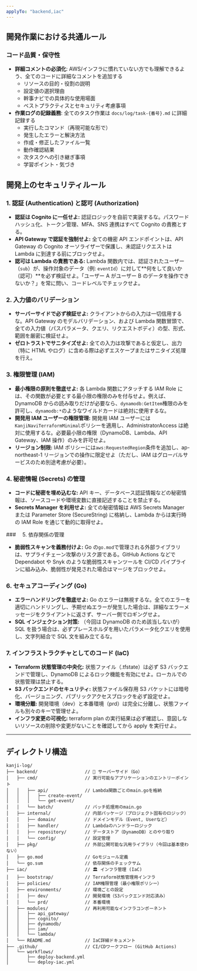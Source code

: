 ```yaml
---
applyTo: "backend,iac"
---
```


## 開発作業における共通ルール

### コード品質・保守性

- **詳細コメントの必須化**: AWS/インフラに慣れていない方でも理解できるよう、全てのコードに詳細なコメントを追加する
  - リソースの目的・役割の説明
  - 設定値の選択理由
  - 幹事ナビでの具体的な使用場面
  - ベストプラクティスとセキュリティ考慮事項
- **作業ログの記録義務**: 全てのタスク作業は `docs/log/task-{番号}.md` に詳細記録する
  - 実行したコマンド（再現可能な形で）
  - 発生したエラーと解決方法
  - 作成・修正したファイル一覧
  - 動作確認結果
  - 次タスクへの引き継ぎ事項
  - 学習ポイント・気づき

## 開発上のセキュリティルール

### 1\. 認証 (Authentication) と認可 (Authorization)

- **認証は Cognito に一任せよ:** 認証ロジックを自前で実装するな。パスワードハッシュ化、トークン管理、MFA、SNS 連携はすべて Cognito の責務とする。
- **API Gateway で認証を強制せよ:** 全ての機密 API エンドポイントは、API Gateway の Cognito オーソライザーで保護し、未認証リクエストは Lambda に到達する前にブロックせよ。
- **認可は Lambda の責務である:** Lambda 関数内では、認証されたユーザー（`sub`）が、操作対象のデータ（例: `eventId`）に対して\*\*何をして良いか（認可）\*\*を必ず検証せよ。「ユーザー A がユーザー B のデータを操作できないか？」を常に問い、コードレベルでチェックせよ。

### 2\. 入力値のバリデーション

- **サーバーサイドで必ず検証せよ:** クライアントからの入力は一切信用するな。API Gateway のモデルバリデーション、および Lambda 関数冒頭で、全ての入力値（パスパラメータ、クエリ、リクエストボディ）の型、形式、範囲を厳密に検証せよ。
- **ゼロトラストでサニタイズせよ:** 全ての入力は攻撃であると仮定し、出力（特に HTML やログ）に含める際は必ずエスケープまたはサニタイズ処理を行え。

### 3\. 権限管理 (IAM)

- **最小権限の原則を徹底せよ:** 各 Lambda 関数にアタッチする IAM Role には、その関数が必要とする最小限の権限のみを付与せよ。例えば、DynamoDB からの読み取りだけが必要なら、`dynamodb:GetItem`権限のみを許可し、`dynamodb:*`のようなワイルドカードは絶対に使用するな。
- **開発用 IAM ユーザーの権限管理:** 開発用 IAM ユーザーには`KanjiNaviTerraformMinimal`ポリシーを適用し、AdministratorAccess は絶対に使用するな。必要最小限の権限（DynamoDB、Lambda、API Gateway、IAM 操作）のみを許可せよ。
- **リージョン制限:** IAM ポリシーには`aws:RequestedRegion`条件を追加し、ap-northeast-1 リージョンでの操作に限定せよ（ただし、IAM はグローバルサービスのため別途考慮が必要）。

### 4\. 秘密情報 (Secrets) の管理

- **コードに秘密を埋め込むな:** API キー、データベース認証情報などの秘密情報は、ソースコードや環境変数に直接記述することを禁止する。
- **Secrets Manager を利用せよ:** 全ての秘密情報は AWS Secrets Manager または Parameter Store (SecureString) に格納し、Lambda からは実行時の IAM Role を通じて動的に取得せよ。

###　 5\. 依存関係の管理

- **脆弱性スキャンを義務付けよ:** Go の`go.mod`で管理される外部ライブラリは、サプライチェーン攻撃のリスク源である。GitHub Actions などで Dependabot や Snyk のような脆弱性スキャンツールを CI/CD パイプラインに組み込み、脆弱性が発見された場合はマージをブロックせよ。

### 6\. セキュアコーディング (Go)

- **エラーハンドリングを徹底せよ:** Go のエラーは無視するな。全てのエラーを適切にハンドリングし、予期せぬエラーが発生した場合は、詳細なエラーメッセージをクライアントに返さず、サーバー側でロギングせよ。
- **SQL インジェクション対策:** （今回は DynamoDB のため該当しないが）SQL を扱う場合は、必ずプレースホルダを用いたパラメータ化クエリを使用し、文字列結合で SQL 文を組み立てるな。

### 7\. インフラストラクチャとしてのコード (IaC)

- **Terraform 状態管理の中央化:** 状態ファイル（.tfstate）は必ず S3 バックエンドで管理し、DynamoDB によるロック機能を有効にせよ。ローカルでの状態管理は禁止する。
- **S3 バックエンドのセキュリティ:** 状態ファイル保存用 S3 バケットには暗号化、バージョニング、パブリックアクセスブロックを必ず設定せよ。
- **環境分離:** 開発環境（dev）と本番環境（prd）は完全に分離し、状態ファイルも別々のキーで管理せよ。
- **インフラ変更の可視化:** terraform plan の実行結果は必ず確認し、意図しないリソースの削除や変更がないことを確認してから apply を実行せよ。

---

## ディレクトリ構造

```
kanji-log/
├── backend/                  // 🧠 サーバーサイド（Go）
│   ├── cmd/                  // 実行可能なアプリケーションのエントリーポイント
│   │   ├── api/              // Lambda関数ごとのmain.goを格納
│   │   │   ├── create-event/
│   │   │   └── get-event/
│   │   └── batch/            // バッチ処理用のmain.go
│   ├── internal/             // 内部パッケージ（プロジェクト固有のロジック）
│   │   ├── domain/           // ドメインモデル（Event, Userなど）
│   │   ├── handler/          // Lambdaのハンドラーロジック
│   │   ├── repository/       // データストア（DynamoDB）とのやり取り
│   │   └── config/           // 設定管理
│   ├── pkg/                  // 外部公開可能な汎用ライブラリ（今回は基本使わない）
│   ├── go.mod                // Goモジュール定義
│   └── go.sum                // 依存関係のチェックサム
├── iac/                      // 🏛️ インフラ管理 (IaC)
│   ├── bootstrap/            // Terraform状態管理用インフラ
│   ├── policies/             // IAM権限管理（最小権限ポリシー）
│   ├── environments/         // 環境ごとの設定
│   │   ├── dev/              // 開発環境（S3バックエンド対応済み）
│   │   └── prd/              // 本番環境
│   ├── modules/              // 再利用可能なインフラコンポーネント
│   │   ├── api_gateway/
│   │   ├── cognito/
│   │   ├── dynamodb/
│   │   ├── iam/
│   │   └── lambda/
│   └── README.md             // IaC詳細ドキュメント
├── .github/                  // CI/CDワークフロー (GitHub Actions)
│   └── workflows/
│       ├── deploy-backend.yml
│       └── deploy-iac.yml
```
